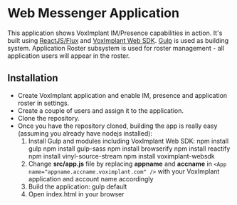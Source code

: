 # Web Messenger Application
This application shows VoxImplant IM/Presence capabilities in action. It's built using [ReactJS/Flux](http://facebook.github.io/react/) and [VoxImplant Web SDK](http://voximplant.com/docs/references/websdk/). [Gulp](http://gulpjs.com/) is used as building system. Application Roster subsystem is used for roster management - all application users will appear in the roster.

## Installation
* Create VoxImplant application and enable IM, presence and application roster in settings.
* Create a couple of users and assign it to the application.
* Clone the repository.
* Once you have the repository cloned, building the app is really easy (assuming you already have nodejs installed):
    1. Install Gulp and modules including VoxImplant Web SDK:
            npm install gulp
            npm install gulp-sass
            npm install browserify
            npm install reactify
            npm install vinyl-source-stream
            npm install voximplant-websdk
    2. Change **src/app.js** file by replacing **appname** and **accname** in `<App name="appname.accname.voximplant.com" />` with your VoxImplant application and account name accordingly
    3. Build the application:
            gulp default
    4. Open index.html in your browser
